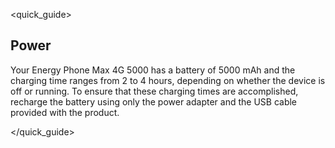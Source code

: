 <quick_guide> 
## Power

Your Energy Phone Max 4G 5000 has a battery of 5000 mAh and the charging time ranges from 2 to 4 hours, depending on whether the device is off or running. To ensure that these charging times are accomplished, recharge the battery using only the power adapter and the USB cable provided with the product. 

</quick_guide>

